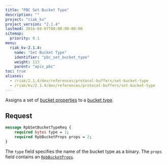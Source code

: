 ```yaml
---
title: "PBC Set Bucket Type"
description: ""
project: "riak_kv"
project_version: "2.1.4"
lastmod: 2016-04-07T00:00:00-00:00
sitemap:
  priority: 0.1
menu:
  riak_kv-2.1.4:
    name: "Set Bucket Type"
    identifier: "pbc_set_bucket_type"
    weight: 113
    parent: "apis_pbc"
toc: true
aliases:
  - /riak/2.1.4/dev/references/protocol-buffers/set-bucket-type
  - /riak/kv/2.1.4/dev/references/protocol-buffers/set-bucket-type
---
```


Assigns a set of [bucket properties]({{<baseurl>}}riak/kv/2.1.4/developing/api/protocol-buffers/set-bucket-props) to a
[bucket type]({{<baseurl>}}riak/kv/2.1.4/developing/usage/bucket-types).

## Request

```protobuf
message RpbSetBucketTypeReq {
    required bytes type = 1;
    required RpbBucketProps props = 2;
}
```

The `type` field specifies the name of the bucket type as a binary. The
`props` field contains an [`RpbBucketProps`]({{<baseurl>}}riak/kv/2.1.4/developing/api/protocol-buffers/get-bucket-props).
